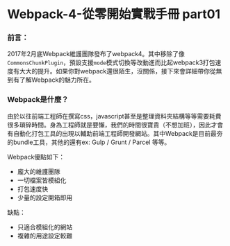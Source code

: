 # Webpack-4-從零開始實戰手冊 part01

### 前言：
2017年2月底Webpack維護團隊發布了webpack4。其中移除了像`CommonsChunkPlugin`，預設支援`mode`模式切換等改動進而比起webpack3打包速度有大大的提升。如果你對webpack還很陌生，沒關係，接下來會詳細帶你從無到有了解Webpack的魅力所在。

### Webpack是什麼？
由於以往前端工程師在撰寫css，javascript甚至是整理資料夾結構等等需要耗費很多瑣碎時間。身為工程師就是要懶，我們的時間很寶貴（不想加班），因此才會有自動化打包工具的出現以輔助前端工程師開發網站。其中Webpack是目前最夯的bundle工具，其他的還有ex: Gulp / Grunt / Parcel 等等。

Webpack優點如下：
* 龐大的維護團隊
* 一切檔案皆模組化
* 打包速度快
* 少量的設定開箱即用

缺點：
* 只適合模組化的網站
* 複雜的用途設定較難
